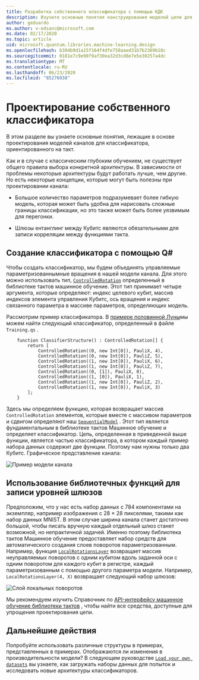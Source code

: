 ```yaml
---
title: Разработка собственного классификатора с помощью КДК
description: Изучите основные понятия конструирования моделей цепи для классификатора, ориентированного на такт.
author: geduardo
ms.author: v-edsanc@microsoft.com
ms.date: 02/17/2020
ms.topic: article
uid: microsoft.quantum.libraries.machine-learning.design
ms.openlocfilehash: b304b9d1a15f164f4dfe758aaed31b7b2369b18c
ms.sourcegitcommit: 0181e7c9e98f9af30ea32d3cd8e7e5e30257a4dc
ms.translationtype: MT
ms.contentlocale: ru-RU
ms.lasthandoff: 06/23/2020
ms.locfileid: "85276038"
---
```

# <a name="design-your-own-classifier"></a>Проектирование собственного классификатора

В этом разделе вы узнаете основные понятия, лежащие в основе проектирования моделей каналов для классификатора, ориентированного на такт.

Как и в случае с классическим глубоким обучением, не существует общего правила выбора конкретной архитектуры. В зависимости от проблемы некоторые архитектуры будут работать лучше, чем другие. Но есть некоторые концепции, которые могут быть полезны при проектировании канала:

- Большое количество параметров подразумевает более гибкую модель, которая может быть удобна для нарисовать сложные границы классификации, но это также может быть более уязвимым для перегонки.

- Шлюзы ентанглинг между Кубитс являются обязательными для записи корреляции между функциями такта.

## <a name="how-to-build-a-classifier-with-q"></a>Создание классификатора с помощью Q\#

Чтобы создать классификатор, мы будем объединять управляемые параметризованнымные вращения в нашей модели канала. Для этого можно использовать тип, [`ControlledRotation`](xref:microsoft.quantum.machinelearning.controlledrotation) определенный в библиотеке тактов машинное обучение. Этот тип принимает четыре аргумента, которые определяют: индекс целевого кубит, массив индексов элемента управления Кубитс, ось вращения и индекс связанного параметра в массиве параметров, определяющих модель.

Рассмотрим пример классификатора. В [примере половинной Луны](https://github.com/microsoft/Quantum/tree/master/samples/machine-learning/half-moons)мы можем найти следующий классификатор, определенный в файле `Training.qs` .

```qsharp
    function ClassifierStructure() : ControlledRotation[] {
        return [
            ControlledRotation((0, new Int[0]), PauliX, 4),
            ControlledRotation((0, new Int[0]), PauliZ, 5),
            ControlledRotation((1, new Int[0]), PauliX, 6),
            ControlledRotation((1, new Int[0]), PauliZ, 7),
            ControlledRotation((0, [1]), PauliX, 0),
            ControlledRotation((1, [0]), PauliX, 1),
            ControlledRotation((1, new Int[0]), PauliZ, 2),
            ControlledRotation((1, new Int[0]), PauliX, 3)
        ];
    }
 ```

Здесь мы определяем функцию, которая возвращает массив `ControlledRotation` элементов, которые вместе с массивом параметров и сдвигом определяют наш [`SequentialModel`](xref:microsoft.quantum.machinelearning.sequentialmodel) . Этот тип является фундаментальным в библиотеке тактов Машинное обучение и определяет классификатор. Цепь, определенная в приведенной выше функции, является частью классификатора, в котором каждый пример набора данных содержит две функции. Поэтому нам нужны только два Кубитс. Графическое представление канала:

 ![Пример модели канала](~/media/circuit_model_1.PNG)

## <a name="use-the-library-functions-to-write-layers-of-gates"></a>Использование библиотечных функций для записи уровней шлюзов

Предположим, что у нас есть набор данных с 784 компонентами на экземпляр, например изображения с 28 × 28 пикселями, такими как набор данных MNIST. В этом случае ширина канала станет достаточно большой, чтобы писать вручную каждый отдельный шлюз станет возможной, но непрактичной задачей. Именно поэтому библиотека тактов Машинное обучение предоставляет набор средств для автоматического создания слоев поворотов параметризованным. Например, функция [`LocalRotationsLayer`](xref:microsoft.quantum.machinelearning.localrotationslayer) возвращает массив неуправляемых поворотов с одним кубитом вдоль заданной оси с одним поворотом для каждого кубит в регистре, каждый параметризованным с помощью другого параметра модели. Например, `LocalRotationsLayer(4, X)` возвращает следующий набор шлюзов:

 ![Слой локальных поворотов](~/media/local_rotations_layer.PNG)

Мы рекомендуем изучить Справочник по [API-интерфейсу машинное обучение библиотеки тактов](xref:microsoft.quantum.machinelearning) , чтобы найти все средства, доступные для упрощения проектирования цепи.

## <a name="next-steps"></a>Дальнейшие действия

 Попробуйте использовать различные структуры в примерах, представленных в примерах. Отображаются ли изменения в производительности модели? В следующем руководстве [`Load your own datasets`](xref:microsoft.quantum.libraries.machine-learning.load) вы узнаете, как загружать наборы данных для попыток и исследовать новые архитектуры классификаторов.
